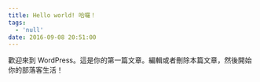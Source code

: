 ```yaml
---
title: Hello world! 哈囉！
tags:
  - 'null'
date: 2016-09-08 20:51:00
---
```


歡迎來到 WordPress。這是你的第一篇文章。編輯或者刪除本篇文章，然後開始你的部落客生活！